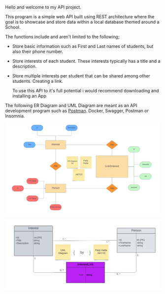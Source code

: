 Hello and welcome to my API project.

This program is a simple web API built using REST architecture where the goal is to showcase and store data within a local database themed around a School.

The functions include and aren't limited to the following;

* Store basic information such as First and Last names of students, but also their phone number.
* Store interests of each student. These interests typically has a title and a description.
* Store multiple interests per student that can be shared among other students. Creating a link.

  To use this API to it's full potential i would recommend downloading and installing an App

The following ER Diagram and UML Diagram are meant as an API development program such as [Postman](https://www.postman.com//). Docker, Swagger, Postman or Insomnia.

![Alt text](https://github.com/Manhattaa/MiniAPI/blob/master/MiniAPI/ER%20Diagram%20Fady%20Hatta.png "ER_Diagram")

![Alt text](https://github.com/Manhattaa/MiniAPI/blob/master/MiniAPI/UML%20Diagram%20Fady%20Hatta.png "UML Diagram")
